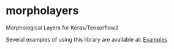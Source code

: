 # morpholayers
Morphological Layers for Keras/Tensorflow2

Several examples of using this library are available at:
[Examples](http://www.cmm.mines-paristech.fr/~velasco/morpholayers/)
